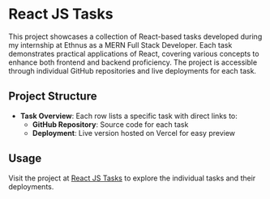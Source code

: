 # React JS Tasks

This project showcases a collection of React-based tasks developed during my internship at Ethnus as a MERN Full Stack Developer. Each task demonstrates practical applications of React, covering various concepts to enhance both frontend and backend proficiency. The project is accessible through individual GitHub repositories and live deployments for each task.

## Project Structure

- **Task Overview**: Each row lists a specific task with direct links to:
  - **GitHub Repository**: Source code for each task
  - **Deployment**: Live version hosted on Vercel for easy preview

## Usage

Visit the project at [React JS Tasks](https://hasinithota.github.io/ReactTasks/) to explore the individual tasks and their deployments.
